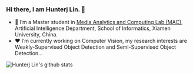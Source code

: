### Hi there, I am Hunterj Lin. 👋
- 🌱 I’m a Master student in [Media Analytics and Computing Lab (MAC)](https://mac.xmu.edu.cn/), Artificial Intelligence Department, School of Informatics, Xiamen University, China.
- ❤️ I’m currently working on Computer Vision, my research interests are Weakly-Supervised Object Detection and Semi-Supervised Object Detection...
<!--
**HunterJ-Lin/HunterJ-Lin** is a ✨ _special_ ✨ repository because its `README.md` (this file) appears on your GitHub profile.

Here are some ideas to get you started:

- 🔭 I’m currently working on ...
- 🌱 I’m currently learning ...
- 👯 I’m looking to collaborate on ...
- 🤔 I’m looking for help with ...
- 💬 Ask me about ...
- 📫 How to reach me: ...
- 😄 Pronouns: ...
- ⚡ Fun fact: ...
-->
![Hunterj Lin's github stats](https://github-readme-stats-anuraghazra1.vercel.app/api?username=HunterJ-Lin&show_icons=true&theme=cobalt)
